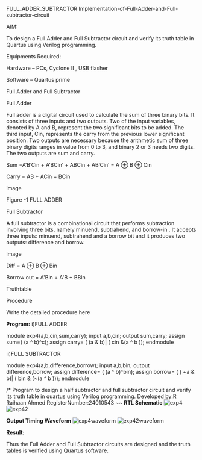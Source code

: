 FULL_ADDER_SUBTRACTOR
Implementation-of-Full-Adder-and-Full-subtractor-circuit

AIM:

To design a Full Adder and Full Subtractor circuit and verify its truth table in Quartus using Verilog programming.

Equipments Required:

Hardware – PCs, Cyclone II , USB flasher

Software – Quartus prime

Full Adder and Full Subtractor

Full Adder

Full adder is a digital circuit used to calculate the sum of three binary bits. It consists of three inputs and two outputs. Two of the input variables, denoted by A and B, represent the two significant bits to be added. The third input, Cin, represents the carry from the previous lower significant position. Two outputs are necessary because the arithmetic sum of three binary digits ranges in value from 0 to 3, and binary 2 or 3 needs two digits. The two outputs are sum and carry.

Sum =A’B’Cin + A’BCin’ + ABCin + AB’Cin’ = A ⊕ B ⊕ Cin

Carry = AB + ACin + BCin

image

Figure -1 FULL ADDER

Full Subtractor

A full subtractor is a combinational circuit that performs subtraction involving three bits, namely minuend, subtrahend, and borrow-in . It accepts three inputs: minuend, subtrahend and a borrow bit and it produces two outputs: difference and borrow.

image

Diff = A ⊕ B ⊕ Bin

Borrow out = A'Bin + A'B + BBin

Truthtable

Procedure

Write the detailed procedure here

**Program:**
i)FULL ADDER

module exp4(a,b,cin,sum,carry);
input a,b,cin;
output sum,carry;
assign sum=( (a ^ b)^c);
assign carry= ( (a & b)| ( cin &(a ^ b ));
endmodule

ii)FULL SUBTRACTOR

module exp4(a,b,difference,borrow);
input a,b,bin;
output difference,borrow;
assign difference= ( (a ^ b)^bin);
assign borrow= ( ( ~a & b)| ( bin & (~(a ^ b )));
endmodule

/* Program to design a half subtractor and full subtractor circuit and verify its truth table in quartus using Verilog programming. 
Developed by:R Raihaan Ahmed
RegisterNumber:24010543
~~
**RTL Schematic**
![exp4](https://github.com/user-attachments/assets/8d0d45ea-d99e-4459-96ff-baaef854fb55)
![exp42](https://github.com/user-attachments/assets/df56a113-12d7-4e01-a4b9-526dda0ff6f1)

**Output Timing Waveform**
![exp4waveform](https://github.com/user-attachments/assets/5b72abb0-72e9-4995-bf84-09c4b08cbb5a)
![exp42waveform](https://github.com/user-attachments/assets/2de04fc9-09f6-4762-80dd-1fef5e65e0af)


**Result:**

Thus the Full Adder and Full Subtractor circuits are designed and the truth tables is verified using Quartus software.



